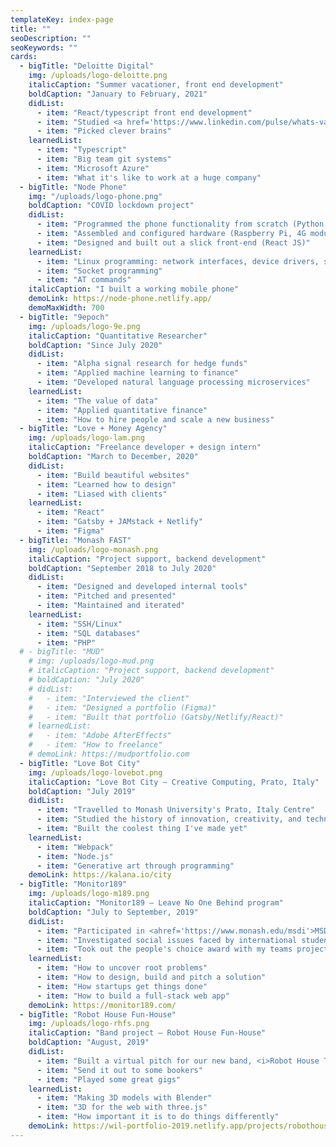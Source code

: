 ```yaml
---
templateKey: index-page
title: ""
seoDescription: ""
seoKeywords: ""
cards:
  - bigTitle: "Deloitte Digital"
    img: /uploads/logo-deloitte.png
    italicCaption: "Summer vacationer, front end development"
    boldCaption: "January to February, 2021"
    didList:
      - item: "React/typescript front end development"
      - item: "Studied <a href='https://www.linkedin.com/pulse/whats-value-company-culture-wil-johnston/?published=t' target='_blank'>company culture</a>"
      - item: "Picked clever brains"
    learnedList:
      - item: "Typescript"
      - item: "Big team git systems"
      - item: "Microsoft Azure"
      - item: "What it's like to work at a huge company"
  - bigTitle: "Node Phone"
    img: "/uploads/logo-phone.png"
    boldCaption: "COVID lockdown project"
    didList:
      - item: "Programmed the phone functionality from scratch (Python, Node JS)"
      - item: "Assembled and configured hardware (Raspberry Pi, 4G module, touch screen)"
      - item: "Designed and built out a slick front-end (React JS)"
    learnedList:
      - item: "Linux programming: network interfaces, device drivers, serial communication"
      - item: "Socket programming"
      - item: "AT commands"
    italicCaption: "I built a working mobile phone"
    demoLink: https://node-phone.netlify.app/
    demoMaxWidth: 700
  - bigTitle: "9epoch"
    img: /uploads/logo-9e.png
    italicCaption: "Quantitative Researcher"
    boldCaption: "Since July 2020"
    didList:
      - item: "Alpha signal research for hedge funds"
      - item: "Applied machine learning to finance"
      - item: "Developed natural language processing microservices"
    learnedList:
      - item: "The value of data"
      - item: "Applied quantitative finance"
      - item: "How to hire people and scale a new business"
  - bigTitle: "Love + Money Agency"
    img: /uploads/logo-lam.png
    italicCaption: "Freelance developer + design intern"
    boldCaption: "March to December, 2020"
    didList:
      - item: "Build beautiful websites"
      - item: "Learned how to design"
      - item: "Liased with clients"
    learnedList:
      - item: "React"
      - item: "Gatsby + JAMstack + Netlify"
      - item: "Figma"
  - bigTitle: "Monash FAST"
    img: /uploads/logo-monash.png
    italicCaption: "Project support, backend development"
    boldCaption: "September 2018 to July 2020"
    didList:
      - item: "Designed and developed internal tools"
      - item: "Pitched and presented"
      - item: "Maintained and iterated"
    learnedList:
      - item: "SSH/Linux"
      - item: "SQL databases"
      - item: "PHP"
  # - bigTitle: "MUD"
    # img: /uploads/logo-mud.png
    # italicCaption: "Project support, backend development"
    # boldCaption: "July 2020"
    # didList:
    #   - item: "Interviewed the client"
    #   - item: "Designed a portfolio (Figma)"
    #   - item: "Built that portfolio (Gatsby/Netlify/React)"
    # learnedList:
    #   - item: "Adobe AfterEffects"
    #   - item: "How to freelance"
    # demoLink: https://mudportfolio.com
  - bigTitle: "Love Bot City"
    img: /uploads/logo-lovebot.png
    italicCaption: "Love Bot City – Creative Computing, Prato, Italy"
    boldCaption: "July 2019"
    didList:
      - item: "Travelled to Monash University's Prato, Italy Centre"
      - item: "Studied the history of innovation, creativity, and technology"
      - item: "Built the coolest thing I've made yet"
    learnedList:
      - item: "Webpack"
      - item: "Node.js"
      - item: "Generative art through programming"
    demoLink: https://kalana.io/city
  - bigTitle: "Monitor189"
    img: /uploads/logo-m189.png
    italicCaption: "Monitor189 – Leave No One Behind program"
    boldCaption: "July to September, 2019"
    didList:
      - item: "Participated in <ahref='https://www.monash.edu/msdi'>MSDI</>'s Leave No One Behind program"
      - item: "Investigated social issues faced by international students"
      - item: "Took out the people's choice award with my teams project, <a href='https://monitor189.com'>Monitor189</a>"
    learnedList:
      - item: "How to uncover root problems"
      - item: "How to design, build and pitch a solution"
      - item: "How startups get things done"
      - item: "How to build a full-stack web app"
    demoLink: https://monitor189.com/
  - bigTitle: "Robot House Fun-House"
    img: /uploads/logo-rhfs.png
    italicCaption: "Band project – Robot House Fun-House"
    boldCaption: "August, 2019"
    didList:
      - item: "Built a virtual pitch for our new band, <i>Robot House Time Travel Music</i>"
      - item: "Send it out to some bookers"
      - item: "Played some great gigs"
    learnedList:
      - item: "Making 3D models with Blender"
      - item: "3D for the web with three.js"
      - item: "How important it is to do things differently"
    demoLink: https://wil-portfolio-2019.netlify.app/projects/robothouse-funhouse/
---
```


